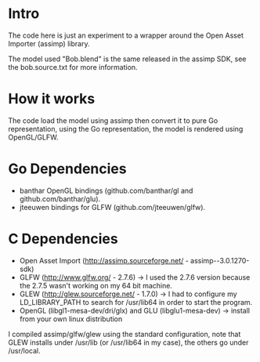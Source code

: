 # Intro

The code here is just an experiment to a wrapper around the Open Asset Importer (assimp) library.

The model used "Bob.blend" is the same released in the assimp SDK, see the bob.source.txt for more information.

# How it works

The code load the model using assimp then convert it to pure Go representation, using the Go representation,
the model is rendered using OpenGL/GLFW.

# Go Dependencies

* banthar OpenGL bindings (github.com/banthar/gl and github.com/banthar/glu).
* jteeuwen bindings for GLFW (github.com/jteeuwen/glfw).

# C Dependencies

* Open Asset Import (http://assimp.sourceforge.net/ - assimp--3.0.1270-sdk)
* GLFW (http://www.glfw.org/ - 2.7.6) -> I used the 2.7.6 version because the 2.7.5 wasn't working on my 64 bit machine.
* GLEW (http://glew.sourceforge.net/ - 1.7.0) -> I had to configure my LD_LIBRARY_PATH to search for /usr/lib64 in order to start the program.
* OpenGL (libgl1-mesa-dev/dri/glx) and GLU (libglu1-mesa-dev) -> install from your own linux distribution

I compiled assimp/glfw/glew using the standard configuration, note that GLEW installs under /usr/lib (or /usr/lib64 in my case),
the others go under /usr/local.


